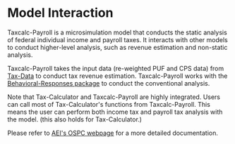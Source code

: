 Model Interaction 
=======

Taxcalc-Payroll is a microsimulation model that conducts the static analysis of federal individual income and payroll taxes. It interacts with other models to conduct higher-level analysis, such as revenue estimation and non-static analysis. 

Taxcalc-Payroll takes the input data (re-weighted PUF and CPS data) from [Tax-Data](https://github.com/PSLmodels/taxdata) to conduct tax revenue estimation. Taxcalc-Payroll works with the [Behavioral-Responses package](https://github.com/PSLmodels/Behavioral-Responses) to conduct the conventional analysis. 

Note that Tax-Calculator and Taxcalc-Payroll are highly integrated. Users can call most of Tax-Calculator's functions from Taxcalc-Payroll. This means the user can perform both income tax and payroll tax analysis with the model. (this also holds for Tax-Calculator.)

Please refer to [AEI's OSPC webpage](https://www.ospc.org/taxmodels/) for a more detailed documentation.
